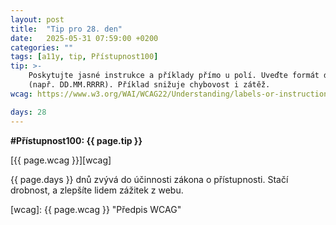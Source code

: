```yaml
---
layout: post
title:  "Tip pro 28. den"
date:   2025-05-31 07:59:00 +0200
categories: ""
tags: [a11y, tip, Přístupnost100]
tip: >- 
    Poskytujte jasné instrukce a příklady přímo u polí. Uveďte formát dat a omezení 
    (např. DD.MM.RRRR). Příklad snižuje chybovost i zátěž.
wcag: https://www.w3.org/WAI/WCAG22/Understanding/labels-or-instructions

days: 28
---
```

**#Přístupnost100: {{ page.tip }}**

[{{ page.wcag }}][wcag]

{{ page.days }} dnů zvývá do účinnosti zákona o přístupnosti. Stačí drobnost, a zlepšíte lidem zážitek z webu.

[wcag]: {{ page.wcag }} "Předpis WCAG"
